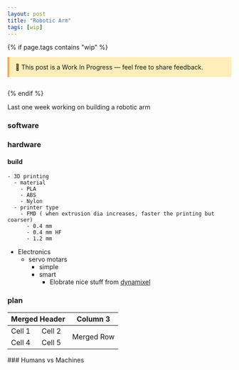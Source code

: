 ```yaml
---
layout: post
title: "Robotic Arm"
tags: [wip]
---
```


{% if page.tags contains "wip" %}

<div style="background:#ffeeba; border-left:4px solid #f0ad4e; padding:1em; margin-bottom:2em;">
  🚧 This post is a Work In Progress — feel free to share feedback.
</div>
{% endif %}

Last one week working on building a robotic arm

### software

### hardware

#### build

    - 3D printing
      - material
        - PLA
        - ABS
        - Nylon
      - printer type
        - FMD ( when extrusion dia increases, faster the printing but coarser)
          - 0.4 mm
          - 0.4 mm HF
          - 1.2 mm

- Electronics
  - servo motars
    - simple
    - smart
      - Elobrate nice stuff from [dynamixel](https://emanual.robotis.com/docs/en/dxl/mx/mx-28-2/#drawings)


### plan

<table>
  <thead>
    <tr>
      <th colspan="2">Merged Header</th>
      <th>Column 3</th>
    </tr>
  </thead>
  <tbody>
    <tr>
      <td>Cell 1</td>
      <td>Cell 2</td>
      <td rowspan="2">Merged Row</td>
    </tr>
    <tr>
      <td>Cell 4</td>
      <td>Cell 5</td>
    </tr>
  </tbody>
</table>
### Humans vs Machines


